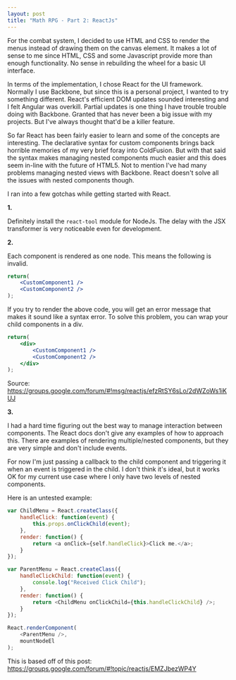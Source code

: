 ```yaml
---
layout: post
title: "Math RPG - Part 2: ReactJs"
---
```


For the combat system, I decided to use HTML and CSS to render the menus instead of drawing them on the canvas element. It makes a lot of sense to me since HTML, CSS and some Javascript provide more than enough functionality. No sense in rebuilding the wheel for a basic UI interface.

In terms of the implementation, I chose React for the UI framework. Normally I use Backbone, but since this is a personal project, I wanted to try something different. React's efficient DOM updates sounded interesting and I felt Angular was overkill. Partial updates is one thing I have trouble trouble doing with Backbone. Granted that has never been a big issue with my projects. But I've always thought that'd be a killer feature.

So far React has been fairly easier to learn and some of the concepts are interesting. The declarative syntax for custom components brings back horrible memories of my very brief foray into ColdFusion. But with that said the syntax makes managing nested components much easier and this does seem in-line with the future of HTML5. Not to mention I've had many problems managing nested views with Backbone. React doesn't solve all the issues with nested components though.

I ran into a few gotchas while getting started with React.

__1.__

Definitely install the `react-tool` module for NodeJs. The delay with the JSX transformer is very noticeable even for development.

__2.__

Each component is rendered as one node. This means the following is invalid.

```jsx
return(
    <CustomComponent1 />
    <CustomComponent2 />
);
```

If you try to render the above code, you will get an error message that makes it sound like a syntax error. To solve this problem, you can wrap your child components in a div.

```jsx
return(
    <div>
        <CustomComponent1 />
        <CustomComponent2 />
    </div>
);
```

Source: <https://groups.google.com/forum/#!msg/reactjs/efzRtSY6sLo/2dWZoWs1iKUJ>

__3.__

I had a hard time figuring out the best way to manage interaction between components. The React docs don't give any examples of how to approach this. There are examples of rendering multiple/nested components, but they are very simple and don't include events.

For now I'm just passing a callback to the child component and triggering it when an event is triggered in the child. I don't think it's ideal, but it works OK for my current use case where I only have two levels of nested components.

Here is an untested example:

```js
var ChildMenu = React.createClass({
    handleClick: function(event) {
        this.props.onClickChild(event);
    },
    render: function() {
        return <a onClick={self.handleClick}>Click me.</a>;
    }
});

var ParentMenu = React.createClass({
    handleClickChild: function(event) {
        console.log("Received Click Child");
    },
    render: function() {
        return <ChildMenu onClickChild={this.handleClickChild} />;
    }
});

React.renderComponent(
    <ParentMenu />,
    mountNodeEl
);
```

This is based off of this post: <https://groups.google.com/forum/#!topic/reactjs/EMZJbezWP4Y>
